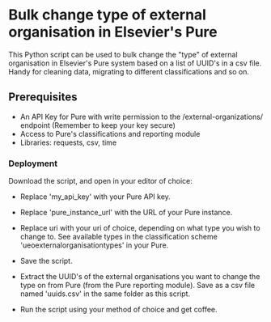 # Bulk change type of external organisation in Elsevier's Pure

This Python script can be used to bulk change the "type" of external organisation in Elsevier's Pure system based on a list of UUID's in a csv file. Handy for cleaning data, migrating to different classifications and so on.

## Prerequisites
- An API Key for Pure with write permission to the /external-organizations/ endpoint (Remember to keep your key secure)
- Access to Pure's classifications and reporting module
- Libraries: requests, csv, time

### Deployment

Download the script, and open in your editor of choice: 
- Replace 'my_api_key' with your Pure API key.
- Replace 'pure_instance_url' with the URL of your Pure instance.
- Replace uri with your uri of choice, depending on what type you wish to change to. See available types in the classification scheme 'ueoexternalorganisationtypes' in your Pure.
- Save the script. 

- Extract the UUID's of the external organisations you want to change the type on from Pure (from the Pure reporting module). Save as a csv file named 'uuids.csv' in the same folder as this script.
- Run the script using your method of choice and get coffee. 
